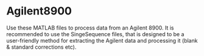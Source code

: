 # Agilent8900

Use these MATLAB files to process data from an Agilent 8900. 
It is recommended to use the SingeSequence files, that is designed to be a user-friendly method for extracting the Agilent data and processing it (blank & standard corrections etc). 
